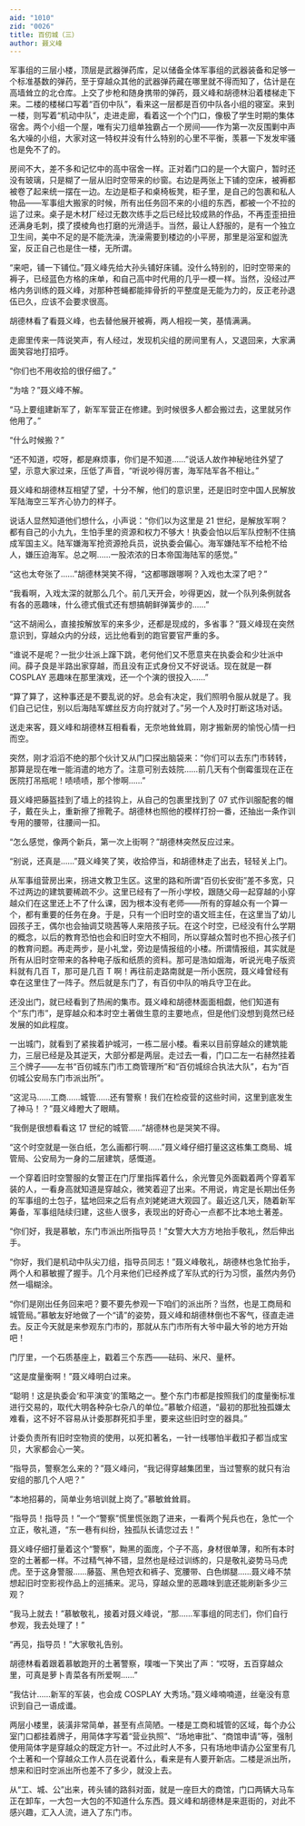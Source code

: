 ```yaml
---
aid: "1010"
zid: "0026"
title: 百仞城（三）
author: 聂义峰
---
```


军事组的三层小楼，顶层是武器弹药库，足以储备全体军事组的武器装备和足够一个标准基数的弹药，至于穿越众其他的武器弹药藏在哪里就不得而知了，估计是在高墙耸立的北仓库。上交了步枪和随身携带的弹药，聂义峰和胡德林沿着楼梯走下来。二楼的楼梯口写着“百仞中队”，看来这一层都是百仞中队各小组的寝室。来到一楼，则写着“机动中队”，走进走廊，看着这一个个门口，像极了学生时期的集体宿舍。两个小组一个屋，唯有尖刀组单独霸占一个房间——作为第一次反围剿中声名大噪的小组，大家对这一特权并没有什么特别的心里不平衡，羡慕一下发发牢骚也是免不了的。

房间不大，差不多和记忆中的高中宿舍一样。正对着门口的是一个大窗户，暂时还没有玻璃，只是糊了一层从旧时空带来的纱窗。右边是两张上下铺的空床，被褥都被卷了起来统一摆在一边。左边是柜子和桌椅板凳，柜子里，是自己的包裹和私人物品——军事组大搬家的时候，所有出任务回不来的小组的东西，都被一个不拉的运了过来。桌子是木材厂经过无数次练手之后已经比较成熟的作品，不再歪歪扭扭还满身毛刺，摸了摸棱角也打磨的光滑适手。当然，最让人舒服的，是有一个独立卫生间，美中不足的是不能洗澡，洗澡需要到楼边的小平房，那里是浴室和盥洗室，反正自己也是住一楼，无所谓。

“来吧，铺一下铺位。”聂义峰先给大孙头铺好床铺。没什么特别的，旧时空带来的褥子，已经蓝色方格的床单，和自己高中时代用的几乎一模一样。当然，没经过严格内务训练的聂义峰，对那种苍蝇都能摔骨折的平整度是无能为力的，反正老孙退伍已久，应该不会要求很高。

胡德林看了看聂义峰，也去替他展开被褥，两人相视一笑，基情满满。

走廊里传来一阵说笑声，有人经过，发现机尖组的房间里有人，又退回来，大家满面笑容地打招呼。

“你们也不用收拾的很仔细了。”

“为啥？”聂义峰不解。

“马上要组建新军了，新军军营正在修建。到时候很多人都会搬过去，这里就另作他用了。”

“什么时候搬？”

“还不知道，哎呀，都是麻烦事，你们是不知道……”说话人故作神秘地往外望了望，示意大家过来，压低了声音，“听说吵得厉害，海军陆军各不相让。”

聂义峰和胡德林互相望了望，十分不解，他们的意识里，还是旧时空中国人民解放军陆海空三军齐心协力的样子。

说话人显然知道他们想什么，小声说：“你们以为这里是 21 世纪，是解放军啊？都有自己的小九九，生怕手里的资源和权力不够大！执委会怕以后军队控制不住搞成军国主义。陆军嫌海军抢资源抢兵员，说执委会偏心。海军嫌陆军不给枪不给人，嫌压迫海军。总之啊……一股浓浓的日本帝国海陆军的感觉。”

“这也太夸张了……”胡德林哭笑不得，“这都哪跟哪啊？入戏也太深了吧？”

“我看啊，入戏太深的就那么几个。前几天开会，吵得更凶，就一个队列条例就各有各的恶趣味，什么德式俄式还有想搞朝鲜弹簧步的……”

“这不胡闹么，直接按解放军的来多少，还都是现成的，多省事？”聂义峰现在突然意识到，穿越众内的分歧，远比他看到的跑官要官严重的多。

“谁说不是呢？一批少壮派上蹿下跳，老何他们又不愿意夹在执委会和少壮派中间。薛子良是半路出家穿越，而且没有正式身份又不好说话。现在就是一群 COSPLAY 恶趣味在那里演戏，还一个个演的很投入……”

“算了算了，这种事还是不要乱说的好。总会有决定，我们照明令服从就是了。我们自己记住，别以后海陆军螺丝反方向拧就对了。”另一个人及时打断这场对话。

送走来客，聂义峰和胡德林互相看看，无奈地耸耸肩，刚才搬新房的愉悦心情一扫而空。

突然，刚才滔滔不绝的那个伙计又从门口探出脑袋来：“你们可以去东门市转转，那算是现在唯一能消遣的地方了。注意可别去妓院……前几天有个倒霉蛋现在正在医院打吊瓶呢！啧啧啧，那个惨啊……”

聂义峰把藤盔挂到了墙上的挂钩上，从自己的包裹里找到了 07 式作训服配套的帽子，戴在头上，重新擦了擦靴子。胡德林也照他的模样打扮一番，还抽出一条作训专用的腰带，往腰间一扣。

“怎么感觉，像两个新兵，第一次上街啊？”胡德林突然反应过来。

“别说，还真是……”聂义峰笑了笑，收拾停当，和胡德林走了出去，轻轻关上门。

从军事组营房出来，拐进文教卫生区。这里的路和所谓“百仞长安街”差不多宽，只不过两边的建筑要稀疏不少。这里已经有了一所小学校，跟随父母一起穿越的小穿越众们在这里还上不了什么课，因为根本没有老师——所有的穿越众有一个算一个，都有重要的任务在身。于是，只有一个旧时空的语文班主任，在这里当了幼儿园孩子王，偶尔也会抽调艾晓茜等人来陪孩子玩。在这个时空，已经没有什么学期的概念，以后的教育恐怕也会和旧时空大不相同，所以穿越众暂时也不担心孩子们的教育问题。再走两步，是小礼堂，旁边是情报组的小楼。所谓情报组，其实就是所有从旧时空带来的各种电子版和纸质的资料。那可是浩如烟海，听说光电子版资料就有几百 T，那可是几百 T 啊！再往前走路南就是一所小医院，聂义峰曾经有幸在这里住了一阵子。然后就是东门了，有百仞中队的哨兵守卫在此。

还没出门，就已经看到了热闹的集市。聂义峰和胡德林面面相觑，他们知道有个“东门市”，是穿越众和本时空土著做生意的主要地点，但是他们没想到竟然已经发展的如此程度。

一出城门，就看到了紧挨着护城河，一栋二层小楼。看来以目前穿越众的建筑能力，三层已经是及其逆天，大部分都是两层。走过去一看，门口二左一右赫然挂着三个牌子——左书“百仞城东门市工商管理所”和“百仞城综合执法大队”，右为“百仞城公安局东门市派出所”。

“这泥马……工商……城管……还有警察！我们在检疫营的这些时间，这里到底发生了神马！？”聂义峰瞪大了眼睛。

“我倒是很想看看这 17 世纪的城管……”胡德林也是哭笑不得。

“这个时空就是一张白纸，怎么画都行啊……”聂义峰仔细打量这这栋集工商局、城管局、公安局为一身的二层建筑，感慨道。

一个穿着旧时空警服的女警正在门厅里指挥着什么，余光瞥见外面戳着两个穿着军装的人，一看身高就知道是穿越众，微笑着迎了出来。不用说，肯定是长期出任务的军事组的土包子，猛地回来之后有点刘姥姥进大观园了。最近这几天，随着新军筹备，军事组陆续归建，这些人很多，表现出的好奇心一点都不比本地土著差。

“你们好，我是慕敏，东门市派出所指导员！”女警大大方方地抬手敬礼，然后伸出手。

“你好，我们是机动中队尖刀组，指导员同志！”聂义峰敬礼，胡德林也急忙抬手，两个人和慕敏握了握手。几个月来他们已经养成了军队式的行为习惯，虽然内务仍然一塌糊涂。

“你们是刚出任务回来吧？要不要先参观一下咱们的派出所？当然，也是工商局和城管局。”慕敏友好地做了一个“请”的姿势，聂义峰和胡德林倒也不客气，径直走进去。反正今天就是来参观东门市的，那就从东门市所有大爷中最大爷的地方开始吧！

门厅里，一个石质基座上，戳着三个东西——砝码、米尺、量杯。

“这是度量衡啊！”聂义峰明白过来。

“聪明！这是执委会‘和平演变’的策略之一。整个东门市都是按照我们的度量衡标准进行交易的，取代大明各种杂七杂八的单位。”慕敏介绍道，“最初的那批独孤嫌太难看，这不好不容易从计委那群死扣手里，要来这些旧时空的器具。”

计委负责所有旧时空物资的使用，以死扣著名，一针一线哪怕半截扣子都当成宝贝，大家都会心一笑。

“指导员，警察怎么来的？”聂义峰问，“我记得穿越集团里，当过警察的就只有治安组的那几个人吧？”

“本地招募的，简单业务培训就上岗了。”慕敏耸耸肩。

“指导员！指导员！”一个“警察”慌里慌张跑了进来，一看两个髡兵也在，急忙一个立正，敬礼道，“东一巷有纠纷，独孤队长请您过去！”

聂义峰仔细打量着这个“警察”，黝黑的面庞，个子不高，身材很单薄，和所有本时空的土著都一样。不过精气神不错，显然也是经过训练的，只是敬礼姿势马马虎虎。至于这身警服……藤盔、黑色短衣和裤子、宽腰带、白色绑腿……聂义峰不禁想起旧时空影视作品上的巡捕来。泥马，穿越众里的恶趣味到底还能刷新多少三观？

“我马上就去！”慕敏敬礼，接着对聂义峰说，“那……军事组的同志们，你们自行参观，我去处理了！”

“再见，指导员！”大家敬礼告别。

胡德林看着跟着慕敏跑开的土著警察，噗嗤一下笑出了声：“哎呀，五百穿越众里，可真是萝卜青菜各有所爱啊……”

“我估计……新军的军装，也会成 COSPLAY 大秀场。”聂义峰喃喃道，丝毫没有意识到自己一语成谶。

两层小楼里，装潢非常简单，甚至有点简陋。一楼是工商和城管的区域，每个办公室门口都挂着牌子，用简体字写着“营业执照”、“场地审批”、“商馆申请”等，强制使用简体字是穿越众的既定方针一。不过此时人不多，只有场地申请办公室里有几个土著和一个穿越众工作人员在说着什么，看来是有人要开新店。二楼是派出所，想来和旧时空派出所也差不了多少，就没上去。

从“工、城、公”出来，砖头铺的路斜对面，就是一座巨大的商馆，门口两辆大马车正在卸车，一大包一大包的不知道什么东西。聂义峰和胡德林是来逛街的，对此不感兴趣，汇入人流，进入了东门市。
